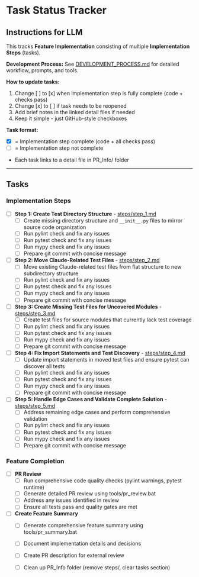 # Task Status Tracker

## Instructions for LLM

This tracks **Feature Implementation** consisting of multiple **Implementation Steps** (tasks).

**Development Process:** See [DEVELOPMENT_PROCESS.md](./DEVELOPMENT_PROCESS.md) for detailed workflow, prompts, and tools.

**How to update tasks:**
1. Change [ ] to [x] when implementation step is fully complete (code + checks pass)
2. Change [x] to [ ] if task needs to be reopened
3. Add brief notes in the linked detail files if needed
4. Keep it simple - just GitHub-style checkboxes

**Task format:**
- [x] = Implementation step complete (code + all checks pass)
- [ ] = Implementation step not complete
- Each task links to a detail file in PR_Info/ folder

---

## Tasks

### Implementation Steps

- [ ] **Step 1: Create Test Directory Structure** - [steps/step_1.md](./steps/step_1.md)
  - [ ] Create missing directory structure and `__init__.py` files to mirror source code organization
  - [ ] Run pylint check and fix any issues
  - [ ] Run pytest check and fix any issues
  - [ ] Run mypy check and fix any issues
  - [ ] Prepare git commit with concise message

- [ ] **Step 2: Move Claude-Related Test Files** - [steps/step_2.md](./steps/step_2.md)
  - [ ] Move existing Claude-related test files from flat structure to new subdirectory structure
  - [ ] Run pylint check and fix any issues
  - [ ] Run pytest check and fix any issues
  - [ ] Run mypy check and fix any issues
  - [ ] Prepare git commit with concise message

- [ ] **Step 3: Create Missing Test Files for Uncovered Modules** - [steps/step_3.md](./steps/step_3.md)
  - [ ] Create test files for source modules that currently lack test coverage
  - [ ] Run pylint check and fix any issues
  - [ ] Run pytest check and fix any issues
  - [ ] Run mypy check and fix any issues
  - [ ] Prepare git commit with concise message

- [ ] **Step 4: Fix Import Statements and Test Discovery** - [steps/step_4.md](./steps/step_4.md)
  - [ ] Update import statements in moved test files and ensure pytest can discover all tests
  - [ ] Run pylint check and fix any issues
  - [ ] Run pytest check and fix any issues
  - [ ] Run mypy check and fix any issues
  - [ ] Prepare git commit with concise message

- [ ] **Step 5: Handle Edge Cases and Validate Complete Solution** - [steps/step_5.md](./steps/step_5.md)
  - [ ] Address remaining edge cases and perform comprehensive validation
  - [ ] Run pylint check and fix any issues
  - [ ] Run pytest check and fix any issues
  - [ ] Run mypy check and fix any issues
  - [ ] Prepare git commit with concise message

### Feature Completion

- [ ] **PR Review**
  - [ ] Run comprehensive code quality checks (pylint warnings, pytest runtime)
  - [ ] Generate detailed PR review using tools/pr_review.bat
  - [ ] Address any issues identified in review
  - [ ] Ensure all tests pass and quality gates are met

- [ ] **Create Feature Summary**
  - [ ] Generate comprehensive feature summary using tools/pr_summary.bat
  - [ ] Document implementation details and decisions
  - [ ] Create PR description for external review
  - [ ] Clean up PR_Info folder (remove steps/, clear tasks section)


